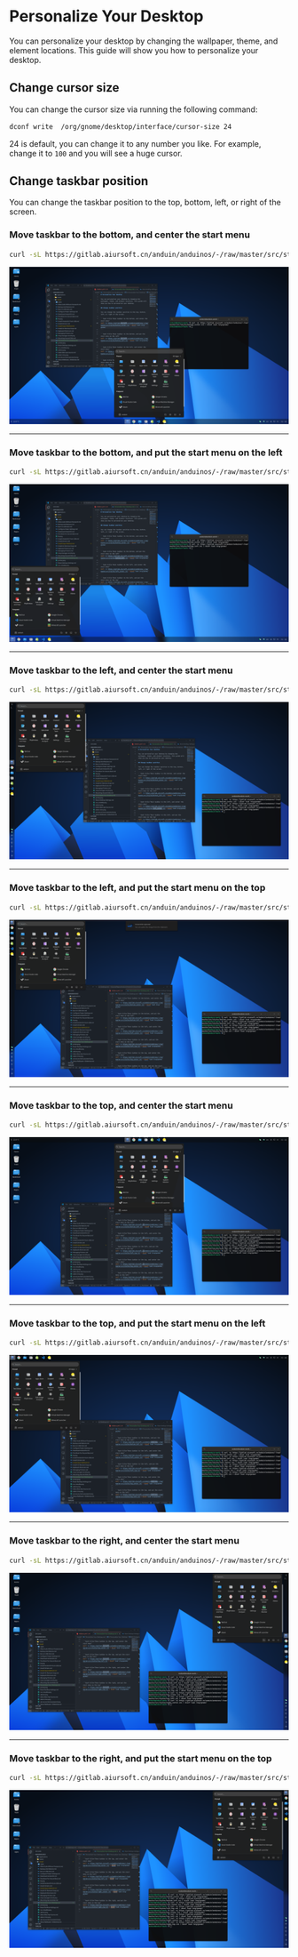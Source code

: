 # Personalize Your Desktop

You can personalize your desktop by changing the wallpaper, theme, and element locations. This guide will show you how to personalize your desktop.

## Change cursor size

You can change the cursor size via running the following command:

```bash title="Change cursor size"
dconf write  /org/gnome/desktop/interface/cursor-size 24
```

24 is default, you can change it to any number you like. For example, change it to `100` and you will see a huge cursor.

## Change taskbar position

You can change the taskbar position to the top, bottom, left, or right of the screen.

### Move taskbar to the bottom, and center the start menu

```bash title="Move taskbar to the bottom, and center the start menu"
curl -sL https://gitlab.aiursoft.cn/anduin/anduinos/-/raw/master/src/styles/bottom_center.ini | dconf load /org/gnome/
```

![bottom-center](./styles/1.png)

----------

### Move taskbar to the bottom, and put the start menu on the left

```bash title="Move taskbar to the bottom, and put the start menu on the left"
curl -sL https://gitlab.aiursoft.cn/anduin/anduinos/-/raw/master/src/styles/bottom_left.ini | dconf load /org/gnome/
```

![bottom-left](./styles/2.png)

----------

### Move taskbar to the left, and center the start menu

```bash title="Move taskbar to the left, and center the start menu"
curl -sL https://gitlab.aiursoft.cn/anduin/anduinos/-/raw/master/src/styles/left_center.ini | dconf load /org/gnome/
```

![left-center](./styles/3.png)

----------

### Move taskbar to the left, and put the start menu on the top

```bash title="Move taskbar to the left, and put the start menu on the top"
curl -sL https://gitlab.aiursoft.cn/anduin/anduinos/-/raw/master/src/styles/left_top.ini | dconf load /org/gnome/
```

![left-top](./styles/4.png)

----------

### Move taskbar to the top, and center the start menu

```bash title="Move taskbar to the top, and center the start menu"
curl -sL https://gitlab.aiursoft.cn/anduin/anduinos/-/raw/master/src/styles/top_center.ini | dconf load /org/gnome/
```

![top-center](./styles/5.png)

----------

### Move taskbar to the top, and put the start menu on the left

```bash title="Move taskbar to the top, and put the start menu on the left"
curl -sL https://gitlab.aiursoft.cn/anduin/anduinos/-/raw/master/src/styles/top_left.ini | dconf load /org/gnome/
```

![top-left](./styles/6.png)

----------

### Move taskbar to the right, and center the start menu

```bash title="Move taskbar to the right, and center the start menu"
curl -sL https://gitlab.aiursoft.cn/anduin/anduinos/-/raw/master/src/styles/right_center.ini | dconf load /org/gnome/
```

![right-center](./styles/7.png)

----------

### Move taskbar to the right, and put the start menu on the top

```bash title="Move taskbar to the right, and put the start menu on the top"
curl -sL https://gitlab.aiursoft.cn/anduin/anduinos/-/raw/master/src/styles/right_top.ini | dconf load /org/gnome/
```

![right-top](./styles/8.png)
